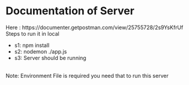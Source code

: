 <h1>Documentation of Server</h1>
Here : https://documenter.getpostman.com/view/25755728/2s9YsKfrUf
<br>
Steps to run it in local 
<br>
<ul>
  <li>s1: npm install </li>
  <li>s2: nodemon ./app.js </li>
  <li>s3: Server should be running</li>
</ul>
<br>
Note: Environment File is required you need that to run this server
